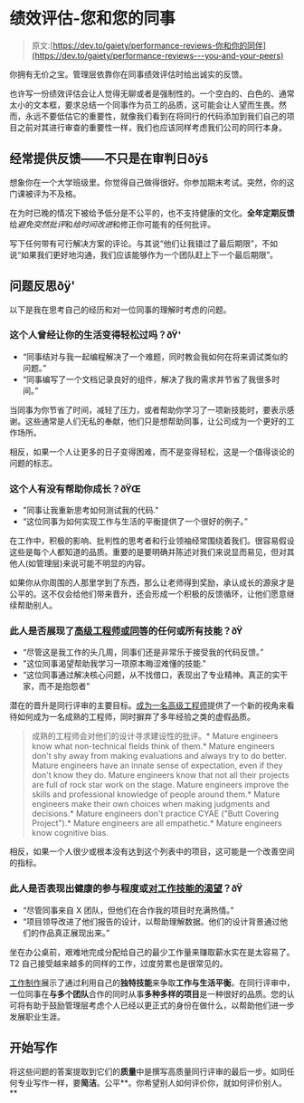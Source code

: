 # 绩效评估-您和您的同事

> 原文:[https://dev.to/gaiety/performance-reviews-你和你的同伴](https://dev.to/gaiety/performance-reviews---you-and-your-peers)

你拥有无价之宝。管理层依靠你在同事绩效评估时给出诚实的反馈。

也许写一份绩效评估会让人觉得无聊或者是强制性的。一个空白的、白色的、通常太小的文本框，要求总结一个同事作为员工的品质，这可能会让人望而生畏。然而，永远不要低估它的重要性，就像我们看到在将同行的代码添加到我们自己的项目之前对其进行审查的重要性一样，我们也应该同样考虑我们公司的同行本身。

## 经常提供反馈——不只是在审判日ðÿš

想象你在一个大学班级里。你觉得自己做得很好。你参加期末考试。突然，你的这门课被评为不及格。

在为时已晚的情况下被给予低分是不公平的，也不支持健康的文化。**全年定期反馈**给*避免突然批评*和*给时间改进*和修正你可能有的任何批评。

写下任何带有可行解决方案的评论。与其说“他们让我错过了最后期限”，不如说“如果我们更好地沟通，我们应该能够作为一个团队赶上下一个最后期限”。

## 问题反思ðÿ'

以下是我在思考自己的经历和对一位同事的理解时考虑的问题。

### 这个人曾经让你的生活变得轻松过吗？ðŸ'

*   “同事结对与我一起编程解决了一个难题，同时教会我如何在将来调试类似的问题。”
*   “同事编写了一个文档记录良好的组件，解决了我的需求并节省了我很多时间。”

当同事为你节省了时间，减轻了压力，或者帮助你学习了一项新技能时，要表示感谢。这些通常是人们无私的奉献，他们只是想帮助同事，让公司成为一个更好的工作场所。

相反，如果一个人让更多的日子变得困难，而不是变得轻松，这是一个值得谈论的问题的标志。

### 这个人有没有帮助你成长？ðŸŒ

*   "同事让我重新思考如何测试我的代码."
*   “这位同事为如何实现工作与生活的平衡提供了一个很好的例子。”

在工作中，积极的影响、批判性的思考者和行业领袖经常围绕着我们。很容易假设这些是每个人都知道的品质。重要的是要明确并陈述对我们来说显而易见，但对其他人(如管理层)来说可能不明显的内容。

如果你从你周围的人那里学到了东西，那么让老师得到奖励，承认成长的源泉才是公平的。这不仅会给他们带来晋升，还会形成一个积极的反馈循环，让他们愿意继续帮助别人。

### 此人是否展现了[高级工程师或同等](http://www.kitchensoap.com/2012/10/25/on-being-a-senior-engineer/)的任何或所有技能？ðŸ

*   “尽管这是我工作的头几周，同事们还是非常乐于接受我的代码反馈。”
*   "这位同事渴望帮助我学习一项原本晦涩难懂的技能."
*   “这位同事通过解决核心问题，从不找借口，表现出了专业精神。真正的实干家，而不是抱怨者”

潜在的晋升是同行评审的主要目标。[成为一名高级工程师](http://www.kitchensoap.com/2012/10/25/on-being-a-senior-engineer/)提供了一个新的视角来看待如何成为一名成熟的工程师，同时摒弃了多年经验之类的虚假品质。

> 成熟的工程师会对他们的设计寻求建设性的批评。*   Mature engineers know what non-technical fields think of them.*   Mature engineers don't shy away from making evaluations and always try to do better. Mature engineers have an innate sense of expectation, even if they don't know they do. Mature engineers know that not all their projects are full of rock star work on the stage. Mature engineers improve the skills and professional knowledge of people around them.*   Mature engineers make their own choices when making judgments and decisions.*   Mature engineers don't practice CYAE ("Butt Covering Project").*   Mature engineers are all empathetic.*   Mature engineers know cognitive bias.

相反，如果一个人很少或根本没有达到这个列表中的项目，这可能是一个改善空间的指标。

### 此人是否表现出健康的参与程度或[对工作技能的渴望](https://www.mindtools.com/pages/article/newCDV_36.htm)？ðŸ

*   “尽管同事来自 X 团队，但他们在合作我的项目时充满热情。”
*   “项目领导改进了他们报告的设计，以帮助理解数据。他们的设计背景通过他们的作品真正展现出来。”

坐在办公桌前，艰难地完成分配给自己的最少工作量来赚取薪水实在是太容易了。T2 自己接受越来越多的同样的工作，过度劳累也是很常见的。

[工作制作](https://www.mindtools.com/pages/article/newCDV_36.htm)展示了通过利用自己的**独特技能**来争取**工作与生活平衡**。在同行评审中，一位同事在**与多个团队**合作的同时从事**多种多样的项目**是一种很好的品质。您的认可将有助于鼓励管理层考虑个人已经以更正式的身份在做什么，以帮助他们进一步发展职业生涯。

## 开始写作

将这些问题的答案提取到它们的**质量**中是撰写高质量同行评审的最后一步。如同任何专业写作一样，要**简洁**。公平**。你希望别人如何评价你，就如何评价别人。**